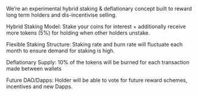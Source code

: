 We’re an experimental hybrid staking & deflationary concept built to reward long term holders and dis-incentivise selling. 

Hybrid Staking Model: Stake your coins for interest + additionally receive more tokens (5%) for holding when other holders unstake. 

Flexible Staking Structure: Staking rate and burn rate will fluctuate each month to ensure demand for staking is high. 

Deflationary Supply: 10% of the tokens will be burned for each transaction made between wallets

Future DAO/Dapps:  Holder will be able to vote for future reward schemes, incentives and new Dapps. 
